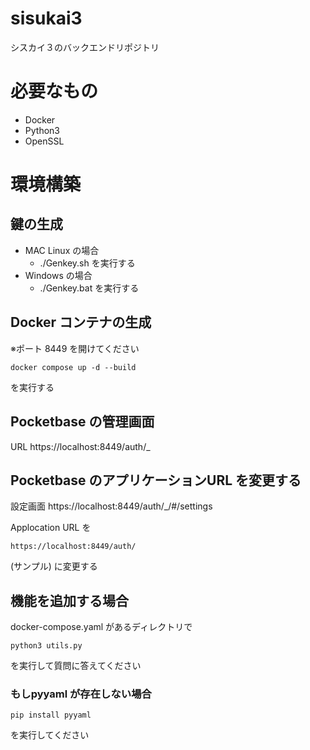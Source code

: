 # sisukai3
シスカイ３のバックエンドリポジトリ

# 必要なもの
- Docker
- Python3
- OpenSSL

# 環境構築
## 鍵の生成
- MAC Linux の場合
    - ./Genkey.sh を実行する 
- Windows の場合
    - ./Genkey.bat を実行する
## Docker コンテナの生成
※ポート 8449 を開けてください
```
docker compose up -d --build
```
を実行する

## Pocketbase の管理画面
URL https://localhost:8449/auth/_

## Pocketbase のアプリケーションURL を変更する
設定画面  https://localhost:8449/auth/_/#/settings

Applocation URL を 
```
https://localhost:8449/auth/
```
(サンプル) に変更する

## 機能を追加する場合
docker-compose.yaml があるディレクトリで
```
python3 utils.py 
```
を実行して質問に答えてください

### もしpyyaml が存在しない場合
```
pip install pyyaml
```
を実行してください